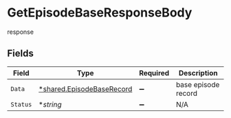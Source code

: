 # GetEpisodeBaseResponseBody

response


## Fields

| Field                                                                 | Type                                                                  | Required                                                              | Description                                                           |
| --------------------------------------------------------------------- | --------------------------------------------------------------------- | --------------------------------------------------------------------- | --------------------------------------------------------------------- |
| `Data`                                                                | [*shared.EpisodeBaseRecord](../../models/shared/episodebaserecord.md) | :heavy_minus_sign:                                                    | base episode record                                                   |
| `Status`                                                              | **string*                                                             | :heavy_minus_sign:                                                    | N/A                                                                   |